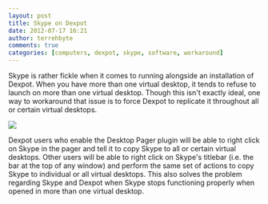 ```yaml
---
layout: post
title: Skype on Dexpot
date: 2012-07-17 16:21
author: terrehbyte
comments: true
categories: [computers, dexpot, skype, software, workaround]
---
```

Skype is rather fickle when it comes to running alongside an installation of Dexpot. When you have more than one virtual desktop, it tends to refuse to launch on more than one virtual desktop. Though this isn't exactly ideal, one way to workaround that issue is to force Dexpot to replicate it throughout all or certain virtual desktops.  

![](http://terrehbyte.files.wordpress.com/2012/07/screenshot.png)

Dexpot users who enable the Desktop Pager plugin will be able to right click on Skype in the pager and tell it to copy Skype to all or certain virtual desktops. Other users will be able to right click on Skype's titlebar (i.e. the bar at the top of any window) and perform the same set of actions to copy Skype to individual or all virtual desktops. This also solves the problem regarding Skype and Dexpot when Skype stops functioning properly when opened in more than one virtual desktop.  